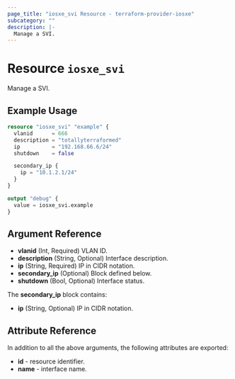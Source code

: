 ```yaml
---
page_title: "iosxe_svi Resource - terraform-provider-iosxe"
subcategory: ""
description: |-
  Manage a SVI.
---
```


# Resource `iosxe_svi`

Manage a SVI.

## Example Usage

```terraform
resource "iosxe_svi" "example" {
  vlanid      = 666
  description = "totallyterraformed"
  ip          = "192.168.66.6/24"
  shutdown    = false

  secondary_ip {
    ip = "10.1.2.1/24"
  }
}

output "debug" {
  value = iosxe_svi.example
}
```

## Argument Reference

- **vlanid** (Int, Required) VLAN ID.
- **description** (String, Optional) Interface description.
- **ip** (String, Required) IP in CIDR notation.
- **secondary_ip** (Optional) Block defined below.
- **shutdown** (Bool, Optional) Interface status.

The **secondary_ip** block contains:

- **ip** (String, Optional) IP in CIDR notation.

## Attribute Reference

In addition to all the above arguments, the following attributes are exported:
- **id** - resource identifier.
- **name** - interface name.


